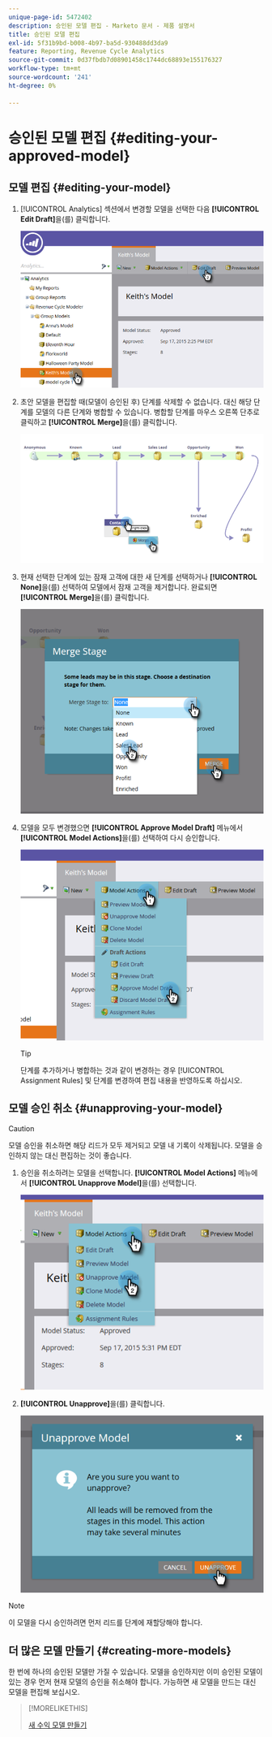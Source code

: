 ```yaml
---
unique-page-id: 5472402
description: 승인된 모델 편집 - Marketo 문서 - 제품 설명서
title: 승인된 모델 편집
exl-id: 5f31b9bd-b008-4b97-ba5d-930488dd3da9
feature: Reporting, Revenue Cycle Analytics
source-git-commit: 0d37fbdb7d08901458c1744dc68893e155176327
workflow-type: tm+mt
source-wordcount: '241'
ht-degree: 0%

---
```


# 승인된 모델 편집 {#editing-your-approved-model}

## 모델 편집 {#editing-your-model}

1. [!UICONTROL Analytics] 섹션에서 변경할 모델을 선택한 다음 **[!UICONTROL Edit Draft]**&#x200B;을(를) 클릭합니다.

   ![](assets/one.png)

1. 초안 모델을 편집할 때(모델이 승인된 후) 단계를 삭제할 수 없습니다. 대신 해당 단계를 모델의 다른 단계와 병합할 수 있습니다. 병합할 단계를 마우스 오른쪽 단추로 클릭하고 **[!UICONTROL Merge]**&#x200B;을(를) 클릭합니다.

   ![](assets/two.png)

1. 현재 선택한 단계에 있는 잠재 고객에 대한 새 단계를 선택하거나 **[!UICONTROL None]**&#x200B;을(를) 선택하여 모델에서 잠재 고객을 제거합니다. 완료되면 **[!UICONTROL Merge]**&#x200B;을(를) 클릭합니다.

   ![](assets/three.png)

1. 모델을 모두 변경했으면 **[!UICONTROL Approve Model Draft]** 메뉴에서 **[!UICONTROL Model Actions]**&#x200B;을(를) 선택하여 다시 승인합니다.

   ![](assets/four.png)

   >[!TIP]
   >
   >단계를 추가하거나 병합하는 것과 같이 변경하는 경우 [!UICONTROL Assignment Rules] 및 단계를 변경하여 편집 내용을 반영하도록 하십시오.

## 모델 승인 취소 {#unapproving-your-model}

>[!CAUTION]
>
>모델 승인을 취소하면 해당 리드가 모두 제거되고 모델 내 기록이 삭제됩니다. 모델을 승인하지 않는 대신 편집하는 것이 좋습니다.

1. 승인을 취소하려는 모델을 선택합니다. **[!UICONTROL Model Actions]** 메뉴에서 **[!UICONTROL Unapprove Model]**&#x200B;을(를) 선택합니다.

   ![](assets/five.png)

1. **[!UICONTROL Unapprove]**&#x200B;을(를) 클릭합니다.

   ![](assets/six.png)

>[!NOTE]
>
>이 모델을 다시 승인하려면 먼저 리드를 단계에 재할당해야 합니다.

## 더 많은 모델 만들기 {#creating-more-models}

한 번에 하나의 승인된 모델만 가질 수 있습니다. 모델을 승인하지만 이미 승인된 모델이 있는 경우 먼저 현재 모델의 승인을 취소해야 합니다. 가능하면 새 모델을 만드는 대신 모델을 편집해 보십시오.

>[!MORELIKETHIS]
>
>[새 수익 모델 만들기](/help/marketo/product-docs/reporting/revenue-cycle-analytics/revenue-cycle-models/create-a-new-revenue-model.md)
